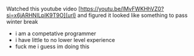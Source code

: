 Watched this youtube video [https://youtu.be/lMvFWKHhVZ0?si=x6jARHNILpIK9T9O](url) and figured it looked like something to pass winter break
- i am a competative programmer
- i have little to no lower level experience
- fuck me i guess im doing this

